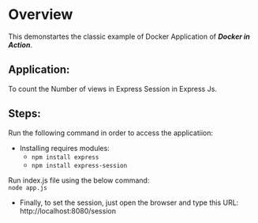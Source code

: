 # Overview

This demonstartes the classic example  of Docker Application of ***Docker in Action***.

## Application:

To count the Number of views in Express Session in Express Js.

## Steps:

Run the following command in order to access the applicatiion:

* Installing requires modules:
    * `npm install express`
    * `npm install express-session`

Run index.js file using the below command: <br>
`node app.js`

* Finally, to set the session, just open the browser and type this URL:
http://localhost:8080/session